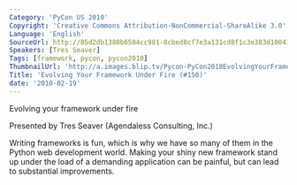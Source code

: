 ```yaml
---
Category: 'PyCon US 2010'
Copyright: 'Creative Commons Attribution-NonCommercial-ShareAlike 3.0'
Language: 'English'
SourceUrl: http://05d2db1380b6504cc981-8cbed8cf7e3a131cd8f1c3e383d10041.r93.cf2.rackcdn.com/pycon-us-2010/303_evolving-your-framework-under-fire-150.m4v
Speakers: [Tres Seaver]
Tags: [framework, pycon, pycon2010]
ThumbnailUrl: 'http://a.images.blip.tv/Pycon-PyCon2010EvolvingYourFrameworkUnderFire150602.png'
Title: 'Evolving Your Framework Under Fire (#150)'
date: '2010-02-19'
---
```

Evolving your framework under fire

  
Presented by Tres Seaver (Agendaless Consulting, Inc.)

  
Writing frameworks is fun, which is why we have so many of them in the Python
web development world. Making your shiny new framework stand up under the load
of a demanding application can be painful, but can lead to substantial
improvements.

